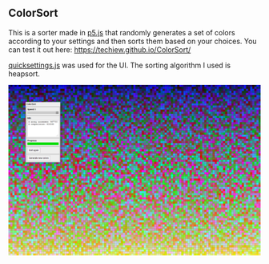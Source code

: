 ## ColorSort

This is a sorter made in [p5.js](https://p5js.org/) that randomly generates a set of colors according to your settings and then sorts them based on your choices. You can test it out here: https://techiew.github.io/ColorSort/

[quicksettings.js](https://github.com/bit101/quicksettings) was used for the UI. The sorting algorithm I used is heapsort. 

![Preview](https://github.com/techiew/ColorSort/blob/master/preview.png)
